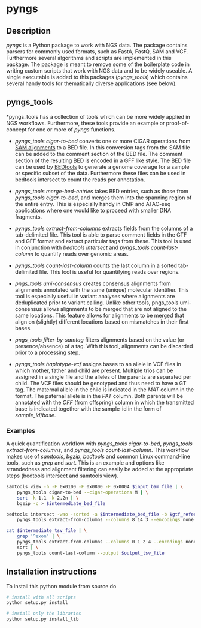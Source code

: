# pyngs

## Description

*pyngs* is a Python package to work with NGS data. The package contains parsers for commonly used
formats, such as FastA, FastQ, SAM and VCF. Furthermore several algorithms and scripts are
implemented in this package. The package is meant to remove some of the boilerplate code in
writing custom scripts that work with NGS data and to be widely useable. A single executable
is added to this packages (*pyngs_tools*) which contains several handy
tools for thematically diverse applications (see below).

## pyngs_tools

*pyngs_tools has a collection of tools which can be more widely applied in NGS workflows. Furthermore,
these tools provide an example or proof-of-concept for one or more of *pyngs* functions.

- *pyngs_tools cigar-to-bed* converts one or more CIGAR operations from [SAM alignments](https://github.com/samtools/hts-specs)
to a BED file. In this conversion tags from the SAM file can be added to the comment section of the BED file. The comment
section of the resulting BED is encoded in a GFF like style. The BED file can be used by [BEDtools](https://bedtools.readthedocs.io/en/latest/) to
generate a genome coverage for a sample or specific subset of the data. Furthermore these files can be used in
bedtools intersect to count the reads per annotation.

- *pyngs_tools merge-bed-entries* takes BED entries, such as those from *pyngs_tools cigar-to-bed*, and merges them
into the spanning region of the entire entry. This is especially handy in ChIP and ATAC-seq applications where one
would like to proceed with smaller DNA fragments.

- *pyngs_tools extract-from-columns* extracts fields from the columns of a tab-delimited file. This tool is able to
parse comment fields in the GTF and GFF format and extract particular tags from these. This tool is used in conjunction
with *bedtools intersect* and *pyngs_tools count-last-column* to quantify reads over genomic areas.

- *pyngs_tools count-last-column* counts the last column in a sorted tab-delimited file. This tool is useful for
quantifying reads over regions.

- *pngs_tools umi-consensus* creates consensus alignments from alignments annotated with the same (unique) molecular
identifier. This tool is especially useful in variant analyses where alignments are deduplicated prior to variant
calling. Unlike other tools, pngs_tools umi-consensus allows alignments to be merged that are not aligned to the
same locations. This feature allows for alignments to be merged that align on (slightly) different locations based on
mismatches in their first bases.

- *pngs_tools filter-by-samtag* filters alignments based on the value (or presence/absence) of a tag. With this tool,
alignments can be discarded prior to a processing step.

- *pyngs_tools haplotype-vcf* assigns bases to an allele in VCF files in which mother, father and child are present.
Multiple trios can be assigned in a single file and the alleles of the parents are separated per child. The VCF files
should be genotyped and thus need to have a GT tag. The maternal allele in the child is indicated in the *MAT* column
in the format. The paternal allele is in the *PAT* column. Both parents will be annotated with the *OFF* (from offspring) column in
which the transmitted base is indicated together with the sample-id in the form of *sample_id*/*base*.

### Examples

A quick quantification workflow with *pyngs_tools cigar-to-bed*, *pyngs_tools extract-from-columns*, and
*pyngs_tools count-last-column*. This workflow makes use of *samtools*, *bgzip*, *bedtools* and common
Linux command-line tools, such as *grep* and *sort*. This is an example and options like strandedness and
alignment filtering can easily be added at the appropriate steps (bedtools intersect and samtools view).

```bash
samtools view -h -F 0x0100 -F 0x0800 -F 0x0004 $input_bam_file | \
    pyngs_tools cigar-to-bed --cigar-operations M | \
    sort -k 1,1 -k 2,2n | \
    bgzip -c > $intermediate_bed_file

bedtools intersect -wao -sorted -a $intermediate_bed_file -b $gtf_reference_file | \
    pyngs_tools extract-from-columns --columns 8 14 3 --encodings none gtf gff --fields X gene_biotype,gene_name,gene_id,transcript_id READNAME --output $intermediate_tsv_file

cat $intermediate_tsv_file | \
    grep '^exon' | \
    pyngs_tools extract-from-columns --columns 0 1 2 4 --encodings none none none none --fields X X X X \
    sort | \
    pyngs_tools count-last-column --output $output_tsv_file
```

## Installation instructions

To install this python module from source do

```bash
# install with all scripts
python setup.py install

# install only the libraries
python setup.py install_lib
```

